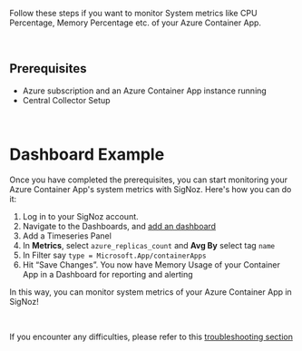 Follow these steps if you want to monitor System metrics like CPU Percentage, Memory Percentage etc. of your Azure Container App.

&nbsp;

## Prerequisites

- Azure subscription and an Azure Container App instance running
- Central Collector Setup

&nbsp;

# Dashboard Example

Once you have completed the prerequisites, you can start monitoring your Azure Container App's system metrics with SigNoz. Here's how you can do it:

1. Log in to your SigNoz account.
2. Navigate to the Dashboards, and [add an dashboard](https://signoz.io/docs/userguide/manage-dashboards/)
3. Add a Timeseries Panel
4. In **Metrics**, select `azure_replicas_count`  and **Avg By** select tag `name`
5. In Filter say `type = Microsoft.App/containerApps`
6. Hit “Save Changes”. You now have Memory Usage of your Container App in a Dashboard for reporting and alerting 

In this way, you can monitor system metrics of your Azure Container App in SigNoz!

&nbsp;

If you encounter any difficulties, please refer to this [troubleshooting section](https://signoz.io/docs/azure-monitoring/az-container-apps/metrics/#troubleshooting) 